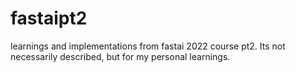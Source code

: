 # fastaipt2
learnings and implementations from fastai 2022 course pt2. Its not necessarily described, but for my personal learnings. 
